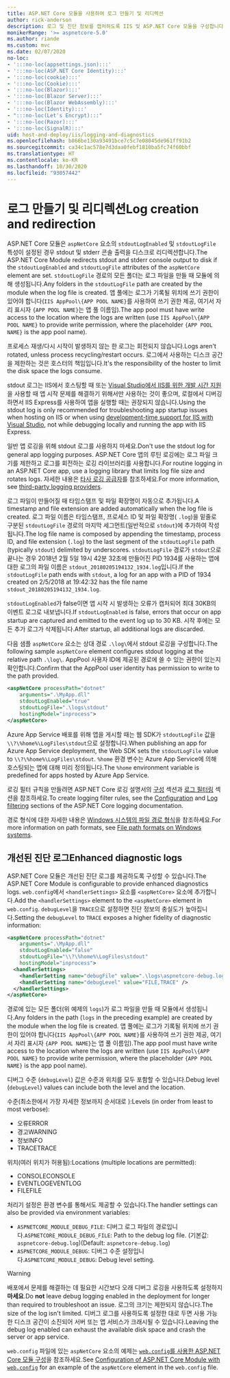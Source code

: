 ```yaml
---
title: ASP.NET Core 모듈을 사용하여 로그 만들기 및 리디렉션
author: rick-anderson
description: 로그 및 진단 정보를 캡처하도록 IIS 및 ASP.NET Core 모듈을 구성합니다.
monikerRange: '>= aspnetcore-5.0'
ms.author: riande
ms.custom: mvc
ms.date: 02/07/2020
no-loc:
- ':::no-loc(appsettings.json):::'
- ':::no-loc(ASP.NET Core Identity):::'
- ':::no-loc(cookie):::'
- ':::no-loc(Cookie):::'
- ':::no-loc(Blazor):::'
- ':::no-loc(Blazor Server):::'
- ':::no-loc(Blazor WebAssembly):::'
- ':::no-loc(Identity):::'
- ":::no-loc(Let's Encrypt):::"
- ':::no-loc(Razor):::'
- ':::no-loc(SignalR):::'
uid: host-and-deploy/iis/logging-and-diagnostics
ms.openlocfilehash: b866be130a93491bce7c5c7e08045de961ff91b2
ms.sourcegitcommit: ca34c1ac578e7d3daa0febf1810ba5fc74f60bbf
ms.translationtype: HT
ms.contentlocale: ko-KR
ms.lasthandoff: 10/30/2020
ms.locfileid: "93057442"
---
```

# <a name="log-creation-and-redirection"></a><span data-ttu-id="c59ea-103">로그 만들기 및 리디렉션</span><span class="sxs-lookup"><span data-stu-id="c59ea-103">Log creation and redirection</span></span>

<span data-ttu-id="c59ea-104">ASP.NET Core 모듈은 `aspNetCore` 요소의 `stdoutLogEnabled` 및 `stdoutLogFile` 특성이 설정된 경우 stdout 및 stderr 콘솔 출력을 디스크로 리디렉션합니다.</span><span class="sxs-lookup"><span data-stu-id="c59ea-104">The ASP.NET Core Module redirects stdout and stderr console output to disk if the `stdoutLogEnabled` and `stdoutLogFile` attributes of the `aspNetCore` element are set.</span></span> <span data-ttu-id="c59ea-105">`stdoutLogFile` 경로의 모든 폴더는 로그 파일을 만들 때 모듈에 의해 생성됩니다.</span><span class="sxs-lookup"><span data-stu-id="c59ea-105">Any folders in the `stdoutLogFile` path are created by the module when the log file is created.</span></span> <span data-ttu-id="c59ea-106">앱 풀에는 로그가 기록될 위치에 쓰기 권한이 있어야 합니다(`IIS AppPool\{APP POOL NAME}`를 사용하여 쓰기 권한 제공, 여기서 자리 표시자 `{APP POOL NAME}`는 앱 풀 이름임).</span><span class="sxs-lookup"><span data-stu-id="c59ea-106">The app pool must have write access to the location where the logs are written (use `IIS AppPool\{APP POOL NAME}` to provide write permission, where the placeholder `{APP POOL NAME}` is the app pool name).</span></span>

<span data-ttu-id="c59ea-107">프로세스 재생/다시 시작이 발생하지 않는 한 로그는 회전되지 않습니다.</span><span class="sxs-lookup"><span data-stu-id="c59ea-107">Logs aren't rotated, unless process recycling/restart occurs.</span></span> <span data-ttu-id="c59ea-108">로그에서 사용하는 디스크 공간을 제한하는 것은 호스터의 책임입니다.</span><span class="sxs-lookup"><span data-stu-id="c59ea-108">It's the responsibility of the hoster to limit the disk space the logs consume.</span></span>

<span data-ttu-id="c59ea-109">stdout 로그는 IIS에서 호스팅할 때 또는 [Visual Studio에서 IIS를 위한 개발 시간 지원](xref:host-and-deploy/iis/development-time-iis-support)을 사용할 때 앱 시작 문제를 해결하기 위해서만 사용하는 것이 좋으며, 로컬에서 디버깅하면서 IIS Express를 사용하여 앱을 실행할 때는 권장되지 않습니다.</span><span class="sxs-lookup"><span data-stu-id="c59ea-109">Using the stdout log is only recommended for troubleshooting app startup issues when hosting on IIS or when using [development-time support for IIS with Visual Studio](xref:host-and-deploy/iis/development-time-iis-support), not while debugging locally and running the app with IIS Express.</span></span>

<span data-ttu-id="c59ea-110">일반 앱 로깅을 위해 stdout 로그를 사용하지 마세요.</span><span class="sxs-lookup"><span data-stu-id="c59ea-110">Don't use the stdout log for general app logging purposes.</span></span> <span data-ttu-id="c59ea-111">ASP.NET Core 앱의 루틴 로깅에는 로그 파일 크기를 제한하고 로그를 회전하는 로깅 라이브러리를 사용합니다.</span><span class="sxs-lookup"><span data-stu-id="c59ea-111">For routine logging in an ASP.NET Core app, use a logging library that limits log file size and rotates logs.</span></span> <span data-ttu-id="c59ea-112">자세한 내용은 [타사 로깅 공급자](xref:fundamentals/logging/index#third-party-logging-providers)를 참조하세요.</span><span class="sxs-lookup"><span data-stu-id="c59ea-112">For more information, see [third-party logging providers](xref:fundamentals/logging/index#third-party-logging-providers).</span></span>

<span data-ttu-id="c59ea-113">로그 파일이 만들어질 때 타임스탬프 및 파일 확장명이 자동으로 추가됩니다.</span><span class="sxs-lookup"><span data-stu-id="c59ea-113">A timestamp and file extension are added automatically when the log file is created.</span></span> <span data-ttu-id="c59ea-114">로그 파일 이름은 타임스탬프, 프로세스 ID 및 파일 확장명( `.log`)을 밑줄로 구분된 `stdoutLogFile` 경로의 마지막 세그먼트(일반적으로 `stdout`)에 추가하여 작성됩니다.</span><span class="sxs-lookup"><span data-stu-id="c59ea-114">The log file name is composed by appending the timestamp, process ID, and file extension (`.log`) to the last segment of the `stdoutLogFile` path (typically `stdout`) delimited by underscores.</span></span> <span data-ttu-id="c59ea-115">`stdoutLogFile` 경로가 `stdout`으로 끝나는 경우 2018년 2월 5일 19시 42분 32초에 만들어진 PID 1934를 사용하는 앱에 대한 로그의 파일 이름은 `stdout_20180205194132_1934.log`입니다.</span><span class="sxs-lookup"><span data-stu-id="c59ea-115">If the `stdoutLogFile` path ends with `stdout`, a log for an app with a PID of 1934 created on 2/5/2018 at 19:42:32 has the file name `stdout_20180205194132_1934.log`.</span></span>

<span data-ttu-id="c59ea-116">`stdoutLogEnabled`가 false이면 앱 시작 시 발생하는 오류가 캡처되어 최대 30KB의 이벤트 로그로 내보냅니다.</span><span class="sxs-lookup"><span data-stu-id="c59ea-116">If `stdoutLogEnabled` is false, errors that occur on app startup are captured and emitted to the event log up to 30 KB.</span></span> <span data-ttu-id="c59ea-117">시작 후에는 모든 추가 로그가 삭제됩니다.</span><span class="sxs-lookup"><span data-stu-id="c59ea-117">After startup, all additional logs are discarded.</span></span>

<span data-ttu-id="c59ea-118">다음 샘플 `aspNetCore` 요소는 상대 경로 `.\log\`에서 stdout 로깅을 구성합니다.</span><span class="sxs-lookup"><span data-stu-id="c59ea-118">The following sample `aspNetCore` element configures stdout logging at the relative path `.\log\`.</span></span> <span data-ttu-id="c59ea-119">AppPool 사용자 ID에 제공된 경로에 쓸 수 있는 권한이 있는지 확인합니다.</span><span class="sxs-lookup"><span data-stu-id="c59ea-119">Confirm that the AppPool user identity has permission to write to the path provided.</span></span>

```xml
<aspNetCore processPath="dotnet"
    arguments=".\MyApp.dll"
    stdoutLogEnabled="true"
    stdoutLogFile=".\logs\stdout"
    hostingModel="inprocess">
</aspNetCore>
```

<span data-ttu-id="c59ea-120">Azure App Service 배포를 위해 앱을 게시할 때는 웹 SDK가 `stdoutLogFile` 값을 `\\?\%home%\LogFiles\stdout`으로 설정합니다.</span><span class="sxs-lookup"><span data-stu-id="c59ea-120">When publishing an app for Azure App Service deployment, the Web SDK sets the `stdoutLogFile` value to `\\?\%home%\LogFiles\stdout`.</span></span> <span data-ttu-id="c59ea-121">`%home` 환경 변수는 Azure App Service에 의해 호스팅되는 앱에 대해 미리 정의됩니다.</span><span class="sxs-lookup"><span data-stu-id="c59ea-121">The `%home` environment variable is predefined for apps hosted by Azure App Service.</span></span>

<span data-ttu-id="c59ea-122">로깅 필터 규칙을 만들려면 ASP.NET Core 로깅 설명서의 [구성](xref:fundamentals/logging/index#log-filtering) 섹션과 [로그 필터링](xref:fundamentals/logging/index#log-filtering) 섹션을 참조하세요.</span><span class="sxs-lookup"><span data-stu-id="c59ea-122">To create logging filter rules, see the [Configuration](xref:fundamentals/logging/index#log-filtering) and [Log filtering](xref:fundamentals/logging/index#log-filtering) sections of the ASP.NET Core logging documentation.</span></span>

<span data-ttu-id="c59ea-123">경로 형식에 대한 자세한 내용은 [Windows 시스템의 파일 경로 형식](/dotnet/standard/io/file-path-formats)을 참조하세요.</span><span class="sxs-lookup"><span data-stu-id="c59ea-123">For more information on path formats, see [File path formats on Windows systems](/dotnet/standard/io/file-path-formats).</span></span>

## <a name="enhanced-diagnostic-logs"></a><span data-ttu-id="c59ea-124">개선된 진단 로그</span><span class="sxs-lookup"><span data-stu-id="c59ea-124">Enhanced diagnostic logs</span></span>

<span data-ttu-id="c59ea-125">ASP.NET Core 모듈은 개선된 진단 로그를 제공하도록 구성할 수 있습니다.</span><span class="sxs-lookup"><span data-stu-id="c59ea-125">The ASP.NET Core Module is configurable to provide enhanced diagnostics logs.</span></span> <span data-ttu-id="c59ea-126">`web.config`에서 `<handlerSettings>` 요소를 `<aspNetCore>` 요소에 추가합니다.</span><span class="sxs-lookup"><span data-stu-id="c59ea-126">Add the `<handlerSettings>` element to the `<aspNetCore>` element in `web.config`.</span></span> <span data-ttu-id="c59ea-127">`debugLevel`을 `TRACE`으로 설정하면 진단 정보의 충실도가 높아집니다.</span><span class="sxs-lookup"><span data-stu-id="c59ea-127">Setting the `debugLevel` to `TRACE` exposes a higher fidelity of diagnostic information:</span></span>

```xml
<aspNetCore processPath="dotnet"
    arguments=".\MyApp.dll"
    stdoutLogEnabled="false"
    stdoutLogFile="\\?\%home%\LogFiles\stdout"
    hostingModel="inprocess">
  <handlerSettings>
    <handlerSetting name="debugFile" value=".\logs\aspnetcore-debug.log" />
    <handlerSetting name="debugLevel" value="FILE,TRACE" />
  </handlerSettings>
</aspNetCore>
```

<span data-ttu-id="c59ea-128">경로에 있는 모든 폴더(위 예제의 `logs`)가 로그 파일을 만들 때 모듈에서 생성됩니다.</span><span class="sxs-lookup"><span data-stu-id="c59ea-128">Any folders in the path (`logs` in the preceding example) are created by the module when the log file is created.</span></span> <span data-ttu-id="c59ea-129">앱 풀에는 로그가 기록될 위치에 쓰기 권한이 있어야 합니다(`IIS AppPool\{APP POOL NAME}`를 사용하여 쓰기 권한 제공, 여기서 자리 표시자 `{APP POOL NAME}`는 앱 풀 이름임).</span><span class="sxs-lookup"><span data-stu-id="c59ea-129">The app pool must have write access to the location where the logs are written (use `IIS AppPool\{APP POOL NAME}` to provide write permission, where the placeholder `{APP POOL NAME}` is the app pool name).</span></span>

<span data-ttu-id="c59ea-130">디버그 수준 (`debugLevel`) 값은 수준과 위치를 모두 포함할 수 있습니다.</span><span class="sxs-lookup"><span data-stu-id="c59ea-130">Debug level (`debugLevel`) values can include both the level and the location.</span></span>

<span data-ttu-id="c59ea-131">수준(최소한에서 가장 자세한 정보까지 순서대로 ):</span><span class="sxs-lookup"><span data-stu-id="c59ea-131">Levels (in order from least to most verbose):</span></span>

* <span data-ttu-id="c59ea-132">오류</span><span class="sxs-lookup"><span data-stu-id="c59ea-132">ERROR</span></span>
* <span data-ttu-id="c59ea-133">경고</span><span class="sxs-lookup"><span data-stu-id="c59ea-133">WARNING</span></span>
* <span data-ttu-id="c59ea-134">정보</span><span class="sxs-lookup"><span data-stu-id="c59ea-134">INFO</span></span>
* <span data-ttu-id="c59ea-135">TRACE</span><span class="sxs-lookup"><span data-stu-id="c59ea-135">TRACE</span></span>

<span data-ttu-id="c59ea-136">위치(여러 위치가 허용됨):</span><span class="sxs-lookup"><span data-stu-id="c59ea-136">Locations (multiple locations are permitted):</span></span>

* <span data-ttu-id="c59ea-137">CONSOLE</span><span class="sxs-lookup"><span data-stu-id="c59ea-137">CONSOLE</span></span>
* <span data-ttu-id="c59ea-138">EVENTLOG</span><span class="sxs-lookup"><span data-stu-id="c59ea-138">EVENTLOG</span></span>
* <span data-ttu-id="c59ea-139">FILE</span><span class="sxs-lookup"><span data-stu-id="c59ea-139">FILE</span></span>

<span data-ttu-id="c59ea-140">처리기 설정은 환경 변수를 통해서도 제공할 수 있습니다.</span><span class="sxs-lookup"><span data-stu-id="c59ea-140">The handler settings can also be provided via environment variables:</span></span>

* <span data-ttu-id="c59ea-141">`ASPNETCORE_MODULE_DEBUG_FILE`: 디버그 로그 파일의 경로입니다.</span><span class="sxs-lookup"><span data-stu-id="c59ea-141">`ASPNETCORE_MODULE_DEBUG_FILE`: Path to the debug log file.</span></span> <span data-ttu-id="c59ea-142">(기본값: `aspnetcore-debug.log`)</span><span class="sxs-lookup"><span data-stu-id="c59ea-142">(Default: `aspnetcore-debug.log`)</span></span>
* <span data-ttu-id="c59ea-143">`ASPNETCORE_MODULE_DEBUG`: 디버그 수준 설정입니다.</span><span class="sxs-lookup"><span data-stu-id="c59ea-143">`ASPNETCORE_MODULE_DEBUG`: Debug level setting.</span></span>

> [!WARNING]
> <span data-ttu-id="c59ea-144">배포에서 문제를 해결하는 데 필요한 시간보다 오래 디버그 로깅을 사용하도록 설정하지 **마세요**.</span><span class="sxs-lookup"><span data-stu-id="c59ea-144">Do **not** leave debug logging enabled in the deployment for longer than required to troubleshoot an issue.</span></span> <span data-ttu-id="c59ea-145">로그의 크기는 제한되지 않습니다.</span><span class="sxs-lookup"><span data-stu-id="c59ea-145">The size of the log isn't limited.</span></span> <span data-ttu-id="c59ea-146">디버그 로그를 사용하도록 설정한 대로 두면 사용 가능한 디스크 공간이 소진되어 서버 또는 앱 서비스가 크래시될 수 있습니다.</span><span class="sxs-lookup"><span data-stu-id="c59ea-146">Leaving the debug log enabled can exhaust the available disk space and crash the server or app service.</span></span>

<span data-ttu-id="c59ea-147">`web.config` 파일에 있는 `aspNetCore` 요소의 예제는 [`web.config`를 사용한 ASP.NET Core 모듈 구성](xref:host-and-deploy/iis/web-config#configuration-of-aspnet-core-module-with-webconfig)을 참조하세요.</span><span class="sxs-lookup"><span data-stu-id="c59ea-147">See [Configuration of ASP.NET Core Module with `web.config`](xref:host-and-deploy/iis/web-config#configuration-of-aspnet-core-module-with-webconfig) for an example of the `aspNetCore` element in the `web.config` file.</span></span>
